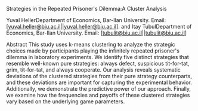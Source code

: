 Strategies in the Repeated Prisoner's Dilemma:A Cluster Analysis

Yuval HellerDepartment of Economics, Bar-Ilan University. Email: [yuval.heller@biu.ac.il||yuval.heller@biu.ac.il].  and Itay TubulDepartment of Economics, Bar-Ilan University. Email: [tubulit@biu.ac.il||tubulit@biu.ac.il]

Abstract 
This study uses k-means clustering to analyze the strategic choices made by participants playing the infinitely repeated prisoner's dilemma in laboratory experiments. We identify five distinct strategies that resemble well-known pure strategies: always defect, suspicious tit-for-tat, grim, tit-for-tat, and always cooperate. Our analysis reveals systematic deviations of the clustered strategies from their pure strategy counterparts, and these deviations are important for capturing the experimental behavior. Additionally, we demonstrate the predictive power of our approach. Finally, we examine how the frequencies and payoffs of these clustered strategies vary based on the underlying game parameters. 
